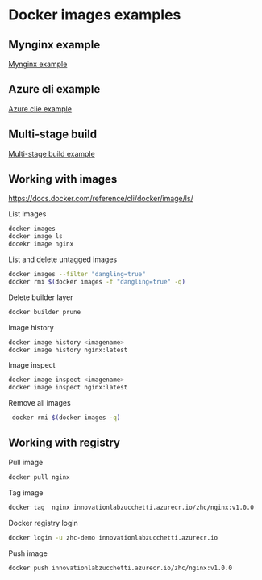 # Docker images examples

## Mynginx example

[Mynginx example](./mynginx/my-nginx.md)

## Azure cli example

[Azure clie example](./azure-cli/azure-cli.md)

## Multi-stage build

[Multi-stage build example](./multistage-build/multistage-build.md)

## Working  with images
https://docs.docker.com/reference/cli/docker/image/ls/

List images
~~~bash
docker images
docker image ls
docekr image nginx
~~~

List and delete untagged images
~~~bash
docker images --filter "dangling=true"
docker rmi $(docker images -f "dangling=true" -q)
~~~

Delete builder layer
~~~bash
docker builder prune
~~~

Image history
~~~bash
docker image history <imagename>
docker image history nginx:latest
~~~

Image inspect
~~~bash
docker image inspect <imagename>
docker image inspect nginx:latest
~~~

Remove all images
~~~bash
 docker rmi $(docker images -q)
~~~


## Working with registry

Pull image
~~~bash
docker pull nginx
~~~

Tag image
~~~bash
docker tag  nginx innovationlabzucchetti.azurecr.io/zhc/nginx:v1.0.0
~~~

Docker registry login
~~~bash
docker login -u zhc-demo innovationlabzucchetti.azurecr.io
~~~

Push image
~~~bash
docker push innovationlabzucchetti.azurecr.io/zhc/nginx:v1.0.0
~~~

